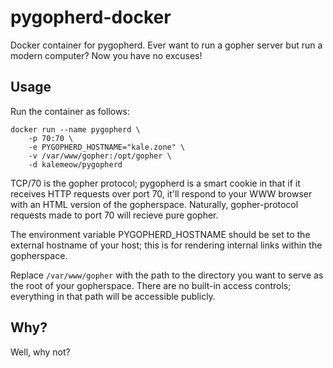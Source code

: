 # pygopherd-docker

Docker container for pygopherd. Ever want to run a gopher server but run a modern computer? Now you have no excuses!

## Usage

Run the container as follows:

```
docker run --name pygopherd \
	-p 70:70 \
	-e PYGOPHERD_HOSTNAME="kale.zone" \
	-v /var/www/gopher:/opt/gopher \
	-d kalemeow/pygopherd
```

TCP/70 is the gopher protocol; pygopherd is a smart cookie in that if it receives HTTP requests over port 70, it'll respond to your WWW browser with an HTML version of the gopherspace.  Naturally, gopher-protocol requests made to port 70 will recieve pure gopher.

The environment variable PYGOPHERD_HOSTNAME should be set to the external hostname of your host; this is for rendering internal links within the gopherspace.

Replace `/var/www/gopher` with the path to the directory you want to serve as the root of your gopherspace.  There are no built-in access controls; everything in that path will be accessible publicly.

## Why?

Well, why not?

